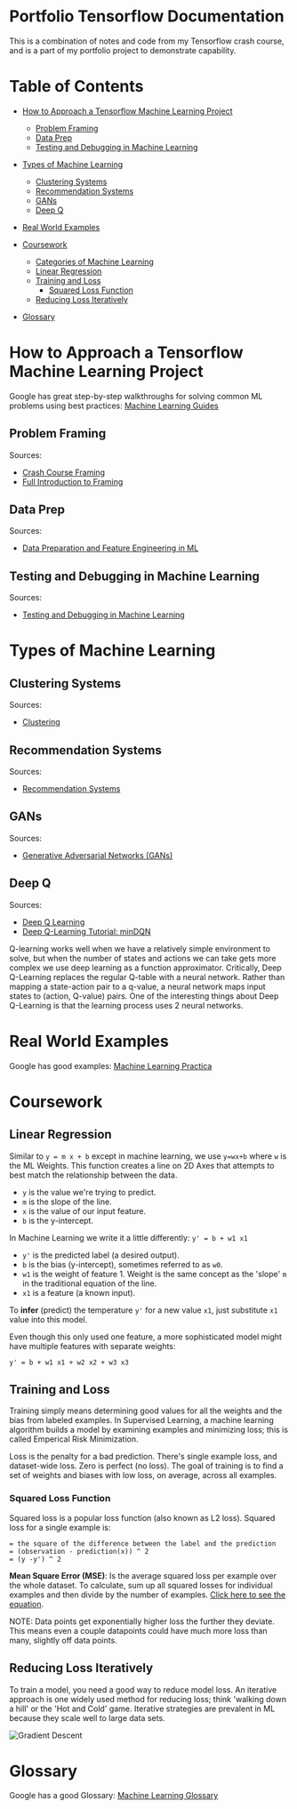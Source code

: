 # Portfolio Tensorflow Documentation
This is a combination of notes and code from my Tensorflow crash course, and is a part of my portfolio project to demonstrate
capability.

# Table of Contents
* [How to Approach a Tensorflow Machine Learning Project](#how-to-approach-a-tensorflow-machine-learning-project)
  * [Problem Framing](#problem-framing)
  * [Data Prep](#data-prep)
  * [Testing and Debugging in Machine Learning](#testing-and-debugging-in-machine-learning)
* [Types of Machine Learning](#types-of-machine-learning)
  * [Clustering Systems](#clustering-systems)
  * [Recommendation Systems](#recommendation-systems)
  * [GANs](#gans)
  * [Deep Q](#deep-q)

* [Real World Examples](#real-world-examples)

* [Coursework](#coursework)
  * [Categories of Machine Learning](#categories-of-machine-learning)
  * [Linear Regression](#linear-regression)
  * [Training and Loss](#training-and-loss)
	* [Squared Loss Function](#squared-loss-function)
  * [Reducing Loss Iteratively](#reducing-loss-iteratively)

* [Glossary](#glossary)

# How to Approach a Tensorflow Machine Learning Project
Google has great step-by-step walkthroughs for solving common ML problems using best practices: [Machine Learning Guides](https://developers.google.com/machine-learning/guides)

## Problem Framing
Sources:
* [Crash Course Framing](https://developers.google.com/machine-learning/crash-course/framing/)
* [Full Introduction to Framing](https://developers.google.com/machine-learning/problem-framing)

## Data Prep
Sources:
* [Data Preparation and Feature Engineering in ML](https://developers.google.com/machine-learning/data-prep)

## Testing and Debugging in Machine Learning
Sources:
* [Testing and Debugging in Machine Learning](https://developers.google.com/machine-learning/testing-debugging)

# Types of Machine Learning

## Clustering Systems
Sources:
* [Clustering](https://developers.google.com/machine-learning/clustering)

## Recommendation Systems
Sources:
* [Recommendation Systems](https://developers.google.com/machine-learning/recommendation)

## GANs
Sources:
* [Generative Adversarial Networks (GANs)](https://developers.google.com/machine-learning/gan)

## Deep Q
Sources:
* [Deep Q Learning](https://www.mlq.ai/deep-reinforcement-learning-q-learning/)
* [Deep Q-Learning Tutorial: minDQN](https://towardsdatascience.com/deep-q-learning-tutorial-mindqn-2a4c855abffc#:~:text=Critically%2C%20Deep%20Q%2DLearning%20replaces,process%20uses%202%20neural%20networks.)

Q-learning works well when we have a relatively simple environment to solve, but when the number of states and actions we can take gets more complex we use deep learning as a function approximator.
Critically, Deep Q-Learning replaces the regular Q-table with a neural network.
Rather than mapping a state-action pair to a q-value, a neural network maps input states to (action, Q-value) pairs.
One of the interesting things about Deep Q-Learning is that the learning process uses 2 neural networks.

# Real World Examples
Google has good examples: [Machine Learning Practica](https://developers.google.com/machine-learning/practica)

# Coursework

## Linear Regression
Similar to `y = m x + b` except in machine learning, we use `y=wx+b` where `w` is the ML Weights. This function 
creates a line on 2D Axes that attempts to best match the relationship between the data.

* `y` is the value we're trying to predict.
* `m` is the slope of the line.
* `x` is the value of our input feature.
* `b` is the y-intercept.

In Machine Learning we write it a little differently: `y' = b + w1 x1`

* `y'` is the predicted label (a desired output).
* `b` is the bias (y-intercept), sometimes referred to as `w0`.
* `w1` is the weight of feature 1. Weight is the same concept as the 'slope' `m` in the traditional equation of the line.
* `x1` is a feature (a known input).

To **infer** (predict) the temperature `y'` for a new value `x1`, just substitute `x1` value into this model.

Even though this only used one feature, a more sophisticated model might have multiple features with separate weights:

`y' = b + w1 x1 + w2 x2 + w3 x3`

## Training and Loss
Training simply means determining good values for all the weights and the bias from labeled examples. In Supervised Learning,
a machine learning algorithm builds a model by examining examples and minimizing loss; this is called Emperical Risk Minimization.

Loss is the penalty for a bad prediction. There's single example loss, and dataset-wide loss. Zero is perfect (no loss). The goal
of training is to find a set of weights and biases with low loss, on average, across all examples.

### Squared Loss Function
Squared loss is a popular loss function (also known as L2 loss). Squared loss for a single example is:
```
= the square of the difference between the label and the prediction
= (observation - prediction(x)) ^ 2
= (y -y') ^ 2
```

**Mean Square Error (MSE)**: Is the average squared loss per example over the whole dataset. To calculate, sum up all squared
losses for individual examples and then divide by the number of examples. [Click here to see the equation](https://developers.google.com/machine-learning/crash-course/descending-into-ml/training-and-loss).

NOTE: Data points get exponentially higher loss the further they deviate. This means even a couple datapoints could have much 
more loss than many, slightly off data points.

## Reducing Loss Iteratively
To train a model, you need a good way to reduce model loss. An iterative approach is one widely used method for reducing loss;
think 'walking down a hill' or the 'Hot and Cold' game. Iterative strategies are prevalent in ML because they scale well to large
data sets.

![Gradient Descent](https://developers.google.com/machine-learning/crash-course/images/GradientDescentDiagram.svg)

# Glossary
Google has a good Glossary: [Machine Learning Glossary](https://developers.google.com/machine-learning/glossary)
